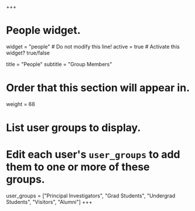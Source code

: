 +++
# People widget.
widget = "people"  # Do not modify this line!
active = true  # Activate this widget? true/false

title = "People"
subtitle = "Group Members"

# Order that this section will appear in.
weight = 68

# List user groups to display.
#   Edit each user's `user_groups` to add them to one or more of these groups.
user_groups = ["Principal Investigators",
               "Grad Students",
               "Undergrad Students",
               "Visitors",
               "Alumni"]
+++
